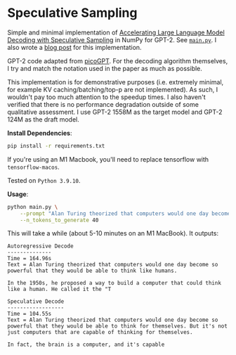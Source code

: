 # Speculative Sampling
Simple and minimal implementation of [Accelerating Large Language Model Decoding with Speculative Sampling](https://arxiv.org/pdf/2302.01318.pdf) in NumPy for GPT-2. See [`main.py`](https://github.com/jaymody/speculative-sampling/blob/main/main.py). I also wrote a [blog post](https://jaykmody.com/blog/speculative-sampling) for this implementation.

GPT-2 code adapted from [picoGPT](https://github.com/jaymody/picoGPT). For the decoding algorithm themselves, I try and match the notation used in the paper as much as possible.

This implementation is for demonstrative purposes (i.e. extremely minimal, for example KV caching/batching/top-p are not implemented). As such, I wouldn't pay too much attention to the speedup times. I also haven't verified that there is no performance degradation outside of some qualitative assessment. I use GPT-2 1558M as the target model and GPT-2 124M as the draft model.

**Install Dependencies**:
```bash
pip install -r requirements.txt
```
If you're using an M1 Macbook, you'll need to replace tensorflow with `tensorflow-macos`.

Tested on `Python 3.9.10`.

**Usage**:
```bash
python main.py \
    --prompt "Alan Turing theorized that computers would one day become" \
    --n_tokens_to_generate 40
```

This will take a while (about 5-10 minutes on an M1 MacBook). It outputs:
```text
Autoregressive Decode
--------------
Time = 164.96s
Text = Alan Turing theorized that computers would one day become so powerful that they would be able to think like humans.

In the 1950s, he proposed a way to build a computer that could think like a human. He called it the "T

Speculative Decode
------------------
Time = 104.55s
Text = Alan Turing theorized that computers would one day become so powerful that they would be able to think for themselves. But it's not just computers that are capable of thinking for themselves.

In fact, the brain is a computer, and it's capable
```
